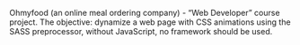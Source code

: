 Ohmyfood (an online meal ordering company) - “Web Developer” course project. The objective: dynamize a web page with CSS animations using the SASS preprocessor, without JavaScript, no framework should be used.
